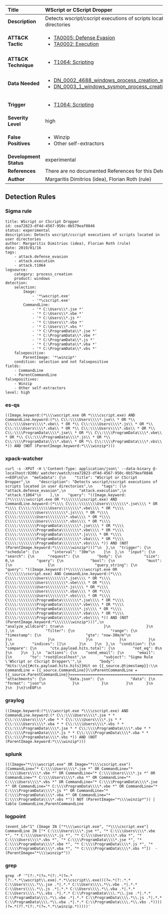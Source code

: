 | Title                    | WScript or CScript Dropper       |
|:-------------------------|:------------------|
| **Description**          | Detects wscript/cscript executions of scripts located in user directories |
| **ATT&amp;CK Tactic**    |  <ul><li>[TA0005: Defense Evasion](https://attack.mitre.org/tactics/TA0005)</li><li>[TA0002: Execution](https://attack.mitre.org/tactics/TA0002)</li></ul>  |
| **ATT&amp;CK Technique** | <ul><li>[T1064: Scripting](https://attack.mitre.org/techniques/T1064)</li></ul>  |
| **Data Needed**          | <ul><li>[DN_0002_4688_windows_process_creation_with_commandline](../Data_Needed/DN_0002_4688_windows_process_creation_with_commandline.md)</li><li>[DN_0003_1_windows_sysmon_process_creation](../Data_Needed/DN_0003_1_windows_sysmon_process_creation.md)</li></ul>  |
| **Trigger**              | <ul><li>[T1064: Scripting](../Triggers/T1064.md)</li></ul>  |
| **Severity Level**       | high |
| **False Positives**      | <ul><li>Winzip</li><li>Other self-extractors</li></ul>  |
| **Development Status**   | experimental |
| **References**           |  There are no documented References for this Detection Rule yet  |
| **Author**               | Margaritis Dimitrios (idea), Florian Roth (rule) |


## Detection Rules

### Sigma rule

```
title: WScript or CScript Dropper
id: cea72823-df4d-4567-950c-0b579eaf0846
status: experimental
description: Detects wscript/cscript executions of scripts located in user directories
author: Margaritis Dimitrios (idea), Florian Roth (rule)
date: 2019/01/16
tags:
    - attack.defense_evasion
    - attack.execution
    - attack.t1064
logsource:
    category: process_creation
    product: windows
detection:
    selection:
        Image:
            - '*\wscript.exe'
            - '*\cscript.exe'
        CommandLine:
            - '* C:\Users\\*.jse *'
            - '* C:\Users\\*.vbe *'
            - '* C:\Users\\*.js *'
            - '* C:\Users\\*.vba *'
            - '* C:\Users\\*.vbs *'
            - '* C:\ProgramData\\*.jse *'
            - '* C:\ProgramData\\*.vbe *'
            - '* C:\ProgramData\\*.js *'
            - '* C:\ProgramData\\*.vba *'
            - '* C:\ProgramData\\*.vbs *'
    falsepositive:
        ParentImage: '*\winzip*'
    condition: selection and not falsepositive
fields:
    - CommandLine
    - ParentCommandLine
falsepositives:
    - Winzip
    - Other self-extractors
level: high

```





### es-qs
    
```
((Image.keyword:(*\\\\wscript.exe OR *\\\\cscript.exe) AND CommandLine.keyword:(*\\ C\\:\\\\Users\\\\*.jse\\ * OR *\\ C\\:\\\\Users\\\\*.vbe\\ * OR *\\ C\\:\\\\Users\\\\*.js\\ * OR *\\ C\\:\\\\Users\\\\*.vba\\ * OR *\\ C\\:\\\\Users\\\\*.vbs\\ * OR *\\ C\\:\\\\ProgramData\\\\*.jse\\ * OR *\\ C\\:\\\\ProgramData\\\\*.vbe\\ * OR *\\ C\\:\\\\ProgramData\\\\*.js\\ * OR *\\ C\\:\\\\ProgramData\\\\*.vba\\ * OR *\\ C\\:\\\\ProgramData\\\\*.vbs\\ *)) AND (NOT (ParentImage.keyword:*\\\\winzip*)))
```


### xpack-watcher
    
```
curl -s -XPUT -H \'Content-Type: application/json\' --data-binary @- localhost:9200/_watcher/watch/cea72823-df4d-4567-950c-0b579eaf0846 <<EOF\n{\n  "metadata": {\n    "title": "WScript or CScript Dropper",\n    "description": "Detects wscript/cscript executions of scripts located in user directories",\n    "tags": [\n      "attack.defense_evasion",\n      "attack.execution",\n      "attack.t1064"\n    ],\n    "query": "((Image.keyword:(*\\\\\\\\wscript.exe OR *\\\\\\\\cscript.exe) AND CommandLine.keyword:(*\\\\ C\\\\:\\\\\\\\Users\\\\\\\\*.jse\\\\ * OR *\\\\ C\\\\:\\\\\\\\Users\\\\\\\\*.vbe\\\\ * OR *\\\\ C\\\\:\\\\\\\\Users\\\\\\\\*.js\\\\ * OR *\\\\ C\\\\:\\\\\\\\Users\\\\\\\\*.vba\\\\ * OR *\\\\ C\\\\:\\\\\\\\Users\\\\\\\\*.vbs\\\\ * OR *\\\\ C\\\\:\\\\\\\\ProgramData\\\\\\\\*.jse\\\\ * OR *\\\\ C\\\\:\\\\\\\\ProgramData\\\\\\\\*.vbe\\\\ * OR *\\\\ C\\\\:\\\\\\\\ProgramData\\\\\\\\*.js\\\\ * OR *\\\\ C\\\\:\\\\\\\\ProgramData\\\\\\\\*.vba\\\\ * OR *\\\\ C\\\\:\\\\\\\\ProgramData\\\\\\\\*.vbs\\\\ *)) AND (NOT (ParentImage.keyword:*\\\\\\\\winzip*)))"\n  },\n  "trigger": {\n    "schedule": {\n      "interval": "30m"\n    }\n  },\n  "input": {\n    "search": {\n      "request": {\n        "body": {\n          "size": 0,\n          "query": {\n            "bool": {\n              "must": [\n                {\n                  "query_string": {\n                    "query": "((Image.keyword:(*\\\\\\\\wscript.exe OR *\\\\\\\\cscript.exe) AND CommandLine.keyword:(*\\\\ C\\\\:\\\\\\\\Users\\\\\\\\*.jse\\\\ * OR *\\\\ C\\\\:\\\\\\\\Users\\\\\\\\*.vbe\\\\ * OR *\\\\ C\\\\:\\\\\\\\Users\\\\\\\\*.js\\\\ * OR *\\\\ C\\\\:\\\\\\\\Users\\\\\\\\*.vba\\\\ * OR *\\\\ C\\\\:\\\\\\\\Users\\\\\\\\*.vbs\\\\ * OR *\\\\ C\\\\:\\\\\\\\ProgramData\\\\\\\\*.jse\\\\ * OR *\\\\ C\\\\:\\\\\\\\ProgramData\\\\\\\\*.vbe\\\\ * OR *\\\\ C\\\\:\\\\\\\\ProgramData\\\\\\\\*.js\\\\ * OR *\\\\ C\\\\:\\\\\\\\ProgramData\\\\\\\\*.vba\\\\ * OR *\\\\ C\\\\:\\\\\\\\ProgramData\\\\\\\\*.vbs\\\\ *)) AND (NOT (ParentImage.keyword:*\\\\\\\\winzip*)))",\n                    "analyze_wildcard": true\n                  }\n                }\n              ],\n              "filter": {\n                "range": {\n                  "timestamp": {\n                    "gte": "now-30m/m"\n                  }\n                }\n              }\n            }\n          }\n        },\n        "indices": []\n      }\n    }\n  },\n  "condition": {\n    "compare": {\n      "ctx.payload.hits.total": {\n        "not_eq": 0\n      }\n    }\n  },\n  "actions": {\n    "send_email": {\n      "email": {\n        "to": "root@localhost",\n        "subject": "Sigma Rule \'WScript or CScript Dropper\'",\n        "body": "Hits:\\n{{#ctx.payload.hits.hits}}Hit on {{_source.@timestamp}}:\\n      CommandLine = {{_source.CommandLine}}\\nParentCommandLine = {{_source.ParentCommandLine}}================================================================================\\n{{/ctx.payload.hits.hits}}",\n        "attachments": {\n          "data.json": {\n            "data": {\n              "format": "json"\n            }\n          }\n        }\n      }\n    }\n  }\n}\nEOF\n
```


### graylog
    
```
((Image.keyword:(*\\\\wscript.exe *\\\\cscript.exe) AND CommandLine.keyword:(* C\\:\\\\Users\\\\*.jse * * C\\:\\\\Users\\\\*.vbe * * C\\:\\\\Users\\\\*.js * * C\\:\\\\Users\\\\*.vba * * C\\:\\\\Users\\\\*.vbs * * C\\:\\\\ProgramData\\\\*.jse * * C\\:\\\\ProgramData\\\\*.vbe * * C\\:\\\\ProgramData\\\\*.js * * C\\:\\\\ProgramData\\\\*.vba * * C\\:\\\\ProgramData\\\\*.vbs *)) AND (NOT (ParentImage.keyword:*\\\\winzip*)))
```


### splunk
    
```
(((Image="*\\\\wscript.exe" OR Image="*\\\\cscript.exe") (CommandLine="* C:\\\\Users\\\\*.jse *" OR CommandLine="* C:\\\\Users\\\\*.vbe *" OR CommandLine="* C:\\\\Users\\\\*.js *" OR CommandLine="* C:\\\\Users\\\\*.vba *" OR CommandLine="* C:\\\\Users\\\\*.vbs *" OR CommandLine="* C:\\\\ProgramData\\\\*.jse *" OR CommandLine="* C:\\\\ProgramData\\\\*.vbe *" OR CommandLine="* C:\\\\ProgramData\\\\*.js *" OR CommandLine="* C:\\\\ProgramData\\\\*.vba *" OR CommandLine="* C:\\\\ProgramData\\\\*.vbs *")) NOT (ParentImage="*\\\\winzip*")) | table CommandLine,ParentCommandLine
```


### logpoint
    
```
(event_id="1" (Image IN ["*\\\\wscript.exe", "*\\\\cscript.exe"] CommandLine IN ["* C:\\\\Users\\\\*.jse *", "* C:\\\\Users\\\\*.vbe *", "* C:\\\\Users\\\\*.js *", "* C:\\\\Users\\\\*.vba *", "* C:\\\\Users\\\\*.vbs *", "* C:\\\\ProgramData\\\\*.jse *", "* C:\\\\ProgramData\\\\*.vbe *", "* C:\\\\ProgramData\\\\*.js *", "* C:\\\\ProgramData\\\\*.vba *", "* C:\\\\ProgramData\\\\*.vbs *"])  -(ParentImage="*\\\\winzip*"))
```


### grep
    
```
grep -P '^(?:.*(?=.*(?:.*(?=.*(?:.*.*\\wscript\\.exe|.*.*\\cscript\\.exe))(?=.*(?:.*.* C:\\Users\\\\.*\\.jse .*|.*.* C:\\Users\\\\.*\\.vbe .*|.*.* C:\\Users\\\\.*\\.js .*|.*.* C:\\Users\\\\.*\\.vba .*|.*.* C:\\Users\\\\.*\\.vbs .*|.*.* C:\\ProgramData\\\\.*\\.jse .*|.*.* C:\\ProgramData\\\\.*\\.vbe .*|.*.* C:\\ProgramData\\\\.*\\.js .*|.*.* C:\\ProgramData\\\\.*\\.vba .*|.*.* C:\\ProgramData\\\\.*\\.vbs .*))))(?=.*(?!.*(?:.*(?=.*.*\\winzip.*)))))'
```



